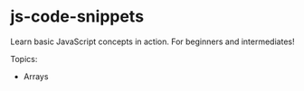 # js-code-snippets
Learn basic JavaScript concepts in action.
For beginners and intermediates!

Topics:
- Arrays
